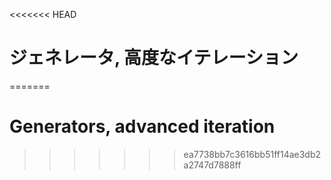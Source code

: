 
<<<<<<< HEAD
# ジェネレータ, 高度なイテレーション
=======
# Generators, advanced iteration
>>>>>>> ea7738bb7c3616bb51ff14ae3db2a2747d7888ff
